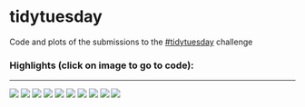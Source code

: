 # tidytuesday

Code and plots of the submissions to the [#tidytuesday](https://github.com/rfordatascience/tidytuesday) challenge 


### Highlights (click on image to go to code): <br>
___

<div class="row"> 
  <div class="column">
	<a href="2021_w31"><img src="2021_w31/tidytuesday_2021_w31.png"></a>
	<a href="2021_w30"><img src="2021_w30/tidytuesday_2021_w30.png"></a>
	<a href="2021_w29"><img src="2021_w29/tidytuesday_2021_w29.png"></a>
	<a href="2021_w28"><img src="2021_w28/tidytuesday_2021_w28.png"></a>
	<a href="2021_w27"><img src="2021_w27/tidytuesday_2021_w27.png"></a>
	<a href="2021_w26"><img src="2021_w26/tidytuesday_2021_w26.png"></a>
	<a href="2021_w25"><img src="2021_w25/tidytuesday_2021_w25.png"></a>
	<a href="2021_w24"><img src="2021_w24/tidytuesday_2021_w24.png"></a>
	<a href="2021_w20"><img src="2021_w20/tidytuesday_2021_w20.png"></a>
	<a href="2021_w19"><img src="2021_w19/tidytuesday_2021_w19.png"></a>
  </div>
</div>


